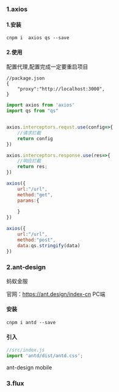 ### 1.axios

#### 1.安装

```
cnpm i  axios qs --save
```

#### 2.使用

配置代理,配置完成一定要重启项目

```
//package.json 
{
	"proxy":"http://localhost:3000",
}
```



```js
import axios from 'axios'
import qs from "qs"


axios.interceptors.requst.use(config=>{
    //请求拦截
    return config
})

axios.interceptors.response.use(res=>{
    //响应拦截
    return res;
})

axios({
    url:"/url",
    method:"get",
    params:{
        
    }
})

axios({
    url:"/url",
    method:"post",
    data:qs.stringify(data)
})
```



### 2.ant-design 

蚂蚁金服

官网：https://ant.design/index-cn  PC端

#### 安装

```
cnpm i antd --save
```

#### 引入

```js
//src/index.js
import 'antd/dist/antd.css'; 
```

ant-design mobile

### 3.flux

